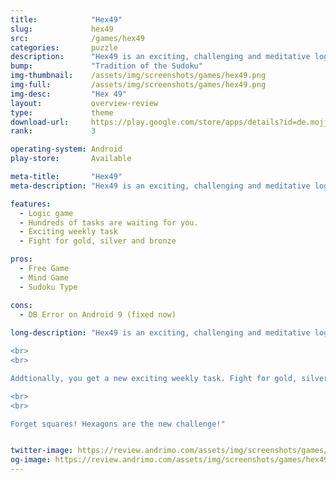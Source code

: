 ```yaml
---
title:            "Hex49"
slug:             hex49
src:              /games/hex49
categories:       puzzle
description:      "Hex49 is an exciting, challenging and meditative logic game in the tradition of the game Sudoku."
bump:             "Tradition of the Sudoku"
img-thumbnail:    /assets/img/screenshots/games/hex49.png
img-full:         /assets/img/screenshots/games/hex49.png
img-desc:         "Hex 49"
layout:           overview-review
type:             theme
download-url:     https://play.google.com/store/apps/details?id=de.mojjar.hex49&hl=en
rank:             3

operating-system: Android
play-store:       Available

meta-title:       "Hex49"
meta-description: "Hex49 is an exciting, challenging and meditative logic game in the tradition of the game Sudoku."

features:
  - Logic game
  - Hundreds of tasks are waiting for you.
  - Exciting weekly task
  - Fight for gold, silver and bronze

pros:
  - Free Game
  - Mind Game
  - Sudoku Type

cons:
  - DB Error on Android 9 (fixed now)
  
long-description: "Hex49 is an exciting, challenging and meditative logic game in the tradition of the game Sudoku. But our playing board consists of hexagons: 7 rows and 7 columns have to be filled with the number tiles 1 to 7. Hundreds of tasks are waiting for you.

<br>
<br>

Addtionally, you get a new exciting weekly task. Fight for gold, silver and bronze. Try to fill the playing board fast and correctly - there are several solutions. A whole new fun is waiting for you. A whole new number puzzle.

<br>
<br>

Forget squares! Hexagons are the new challenge!"


twitter-image: https://review.andrimo.com/assets/img/screenshots/games/hex49.png
og-image: https://review.andrimo.com/assets/img/screenshots/games/hex49.png
---
```


